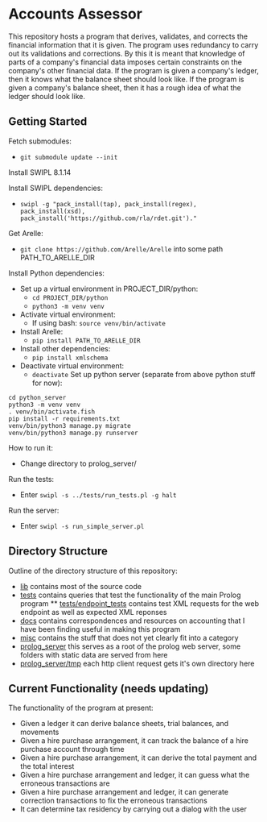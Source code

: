 # Accounts Assessor

This repository hosts a program that derives, validates, and corrects the financial information that it is given. The program uses redundancy to carry out its validations and corrections. By this it is meant that knowledge of parts of a company's financial data imposes certain constraints on the company's other financial data. If the program is given a company's ledger, then it knows what the balance sheet should look like. If the program is given a company's balance sheet, then it has a rough idea of what the ledger should look like.

## Getting Started
Fetch submodules:
* `git submodule update --init`

Install SWIPL 8.1.14

Install SWIPL dependencies:
* ```swipl -g "pack_install(tap), pack_install(regex), pack_install(xsd), pack_install('https://github.com/rla/rdet.git')."```

Get Arelle:
* ```git clone https://github.com/Arelle/Arelle``` into some path PATH_TO_ARELLE_DIR

Install Python dependencies:
* Set up a virtual environment in PROJECT_DIR/python:
	* ```cd PROJECT_DIR/python```
	* ```python3 -m venv venv```
* Activate virtual environment:
	* If using bash: ```source venv/bin/activate```
* Install Arelle:
	* ```pip install PATH_TO_ARELLE_DIR```
* Install other dependencies:
	* ```pip install xmlschema```
* Deactivate virtual environment:
	* ```deactivate``` 
Set up python server (separate from above python stuff for now):
```
cd python_server
python3 -m venv venv
. venv/bin/activate.fish 
pip install -r requirements.txt
venv/bin/python3 manage.py migrate
venv/bin/python3 manage.py runserver
```
How to run it:
* Change directory to prolog_server/

Run the tests:
* Enter `swipl -s ../tests/run_tests.pl -g halt`

Run the server:
* Enter `swipl -s run_simple_server.pl`

## Directory Structure

Outline of the directory structure of this repository:
* [lib](lib) contains most of the source code
* [tests](tests) contains queries that test the functionality of the main Prolog program
** [tests/endpoint_tests](tests/endpoint_tests) contains test XML requests for the web endpoint as well as expected XML reponses
* [docs](docs) contains correspondences and resources on accounting that I have been finding useful in making this program
* [misc](misc) contains the stuff that does not yet clearly fit into a category
* [prolog_server](prolog_server) this serves as a root of the prolog web server, some folders with static data are served from here
* [prolog_server/tmp](prolog_server/tmp) each http client request gets it's own directory here

## Current Functionality (needs updating)

The functionality of the program at present:
* Given a ledger it can derive balance sheets, trial balances, and movements
* Given a hire purchase arrangement, it can track the balance of a hire purchase account through time
* Given a hire purchase arrangement, it can derive the total payment and the total interest
* Given a hire purchase arrangement and ledger, it can guess what the erroneous transactions are
* Given a hire purchase arrangement and ledger, it can generate correction transactions to fix the erroneous transactions
* It can determine tax residency by carrying out a dialog with the user

